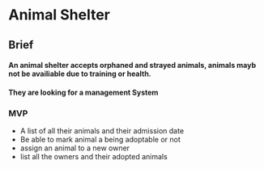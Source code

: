# Animal Shelter 

## Brief

#### An animal shelter accepts orphaned and strayed animals, animals mayb not be availiable due to training or health. 

#### They are looking for a management System

### MVP

* A list of all their animals and their admission date
* Be able to mark animal a being adoptable or not
* assign an animal to a new owner
* list all the owners and their adopted animals

